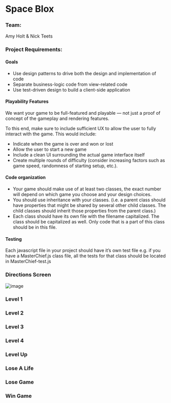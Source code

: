 # Space Blox

### Team: 
Amy Holt & Nick Teets

### Project Requirements:

#### Goals

* Use design patterns to drive both the design and implementation of code
* Separate business-logic code from view-related code
* Use test-driven design to build a client-side application

#### Playability Features

We want your game to be full-featured and playable — not just a proof of concept of the gameplay and rendering features.

To this end, make sure to include sufficient UX to allow the user to fully interact with the game. This would include:

* Indicate when the game is over and won or lost
* Allow the user to start a new game
* Include a clean UI surrounding the actual game interface itself
* Create multiple rounds of difficulty (consider increasing factors such as game speed, randomness of starting setup, etc.).

#### Code organization

* Your game should make use of at least two classes, the exact number will depend on which game you choose and your design choices.
* You should use inheritance with your classes. (i.e. a parent class should have properties that might be shared by several other child classes. The child classes should inherit those properties from the parent class.)
* Each class should have its own file with the filename capitalized. The class should be capitalized as well. Only code that is a part of this class should be in this file.

#### Testing

Each javascript file in your project should have it’s own test file e.g. if you have a MasterChief.js class file, all the tests for that class should be located in MasterChief-test.js


### Directions Screen

![image](https://user-images.githubusercontent.com/25447342/29673226-d10711b2-88ab-11e7-8ab6-f80d2d144a28.png)

### Level 1



### Level 2



### Level 3



### Level 4


### Level Up

### Lose A Life

### Lose Game

### Win Game
